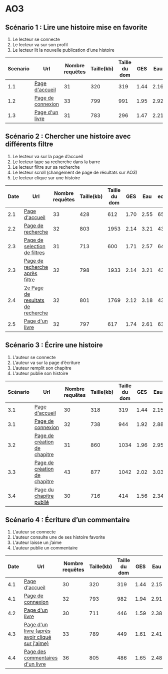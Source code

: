 # AO3


## Scénario 1 : Lire une histoire mise en favorite
1. Le lecteur se connecte
2. Le lecteur va sur son profil
3. Le lecteur lit la nouvelle publication d’une histoire

|Scenario|Url                                                          |Nombre requêtes|Taille(kb)|Taille du dom|GES |Eau |ecoIndex|Note|
|--------|-------------------------------------------------------------|---------------|----------|-------------|----|----|--------|----|
|1.1     |[Page d'accueil](https://archiveofourown.org/)               |31             |320       |319          |1.44|2.16|78.01   |B   |
|1.2     |[Page de connexion](https://archiveofourown.org/users/login) |33             |799       |991          |1.95|2.92|52.61   |D   |
|1.3     |[Page d'un livre](https://archiveofourown.org/works/71541376)|31             |783       |296          |1.47|2.21|76.47   |B   |

## Scénario 2 : Chercher une histoire avec différents filtre
1. Le lecteur va sur la page d’accueil
2. Le lecteur tape sa recherche dans la barre
3. Le lecteur filtre sur sa recherche
4. Le lecteur scroll (changement de page de résultats sur AO3)
5. Le lecteur clique sur une histoire

|Date|Url                                                          |Nombre requêtes|Taille(kb)|Taille du dom|GES |Eau |ecoIndex|Note|
|----|-------------------------------------------------------------|----------------|----------|-------------|----|----|--------|----|
|2.1 |[Page d'accueil](https://archiveofourown.org/)               |33              |428       |612          |1.70|2.55|65.14   |C   |
|2.2 |[Page de recherche](https://archiveofourown.org/works/search?work_search%5Bquery%5D=kira)|32              |803       |1953         |2.14|3.21|43.04   |D   |
|2.3 |[Page de selection de filtres](https://archiveofourown.org/works/search?edit_search=true&work_search%5Bquery%5D=kira)|31              |713       |600          |1.71|2.57|64.39   |C   |
|2.3 |[Page de recherche après filtre](https://archiveofourown.org/works/search?work_search%5Bquery%5D=kira&work_search%5Btitle%5D=&work_search%5Bcreators%5D=&work_search%5Brevised_at%5D=&work_search%5Bcomplete%5D=&work_search%5Bcrossover%5D=&work_search%5Bsingle_chapter%5D=0&work_search%5Bword_count%5D=&work_search%5Blanguage_id%5D=en&work_search%5Bfandom_names%5D=%E3%82%B8%E3%83%A7%E3%82%B8%E3%83%A7%E3%81%AE%E5%A5%87%E5%A6%99%E3%81%AA%E5%86%92%E9%99%BA+%7C+JoJo+no+Kimyou+na+Bouken+%7C+JoJo%27s+Bizarre+Adventure&work_search%5Brating_ids%5D=&work_search%5Barchive_warning_ids%5D%5B%5D=14&work_search%5Bcategory_ids%5D%5B%5D=21&work_search%5Bcharacter_names%5D=&work_search%5Brelationship_names%5D=&work_search%5Bfreeform_names%5D=&work_search%5Bhits%5D=&work_search%5Bkudos_count%5D=&work_search%5Bcomments_count%5D=&work_search%5Bbookmarks_count%5D=&work_search%5Bsort_column%5D=_score&work_search%5Bsort_direction%5D=desc&commit=Search)|32              |798       |1933         |2.14|3.21|43.14   |D   |
|2.4 |[2e Page de resultats de recherche](https://archiveofourown.org/works/search?commit=Search&page=2&work_search%5Barchive_warning_ids%5D%5B%5D=14&work_search%5Bbookmarks_count%5D=&work_search%5Bcategory_ids%5D%5B%5D=21&work_search%5Bcharacter_names%5D=&work_search%5Bcomments_count%5D=&work_search%5Bcomplete%5D=&work_search%5Bcreators%5D=&work_search%5Bcrossover%5D=&work_search%5Bfandom_names%5D=%E3%82%B8%E3%83%A7%E3%82%B8%E3%83%A7%E3%81%AE%E5%A5%87%E5%A6%99%E3%81%AA%E5%86%92%E9%99%BA+%7C+JoJo+no+Kimyou+na+Bouken+%7C+JoJo%27s+Bizarre+Adventure&work_search%5Bfreeform_names%5D=&work_search%5Bhits%5D=&work_search%5Bkudos_count%5D=&work_search%5Blanguage_id%5D=en&work_search%5Bquery%5D=kira&work_search%5Brating_ids%5D=&work_search%5Brelationship_names%5D=&work_search%5Brevised_at%5D=&work_search%5Bsingle_chapter%5D=0&work_search%5Bsort_column%5D=_score&work_search%5Bsort_direction%5D=desc&work_search%5Btitle%5D=&work_search%5Bword_count%5D=)|32              |801       |1769         |2.12|3.18|43.84   |D   |
|2.5 |[Page d'un livre](https://archiveofourown.org/works/11556096)|32              |797       |617          |1.74|2.61|63.14   |C   |

## Scénario 3 : Écrire une histoire
1. L’auteur se connecte
2. L’auteur va sur la page d’écriture
3. L’auteur remplit son chapitre
4. L’auteur publie son histoire

|Scénario|Url                                                          |Nombre requêtes|Taille(kb)|Taille du dom|GES |Eau |ecoIndex|Note|
|--------|-------------------------------------------------------------|----------------|----------|-------------|----|----|--------|----|
|3.1     |[Page d'accueil](https://archiveofourown.org/)               |30              |318       |319          |1.44|2.15|78.21   |B   |
|3.1     |[Page de connexion](https://archiveofourown.org/users/login) |32              |738       |944          |1.92|2.88|54.07   |D   |
|3.2     |[Page de création de chapitre](https://archiveofourown.org/works/new)|31              |860       |1034         |1.96|2.95|51.80   |D   |
|3.3     |[Page de création de chapitre](https://archiveofourown.org/works/new)|43              |877       |1042         |2.02|3.03|49.09   |D   |
|3.4     |[Page du chapitre publié](https://archiveofourown.org/works) |30              |716       |414          |1.56|2.34|72.07   |B   |

## Scénario 4 : Écriture d’un commentaire
1. L’auteur se connecte
2. L’auteur consulte une de ses histoire favorite
3. L’auteur laisse un j’aime
4. L’auteur publie un commentaire

|Date|Url                                                          |Nombre requêtes|Taille(kb)|Taille du dom|GES |Eau |ecoIndex|Note|
|----|-------------------------------------------------------------|----------------|----------|-------------|----|----|--------|----|
|4.1 |[Page d'accueil](https://archiveofourown.org/)               |30              |320       |319          |1.44|2.15|78.20   |B   |
|4.1 |[Page de connexion](https://archiveofourown.org/users/login) |32              |793       |982          |1.94|2.91|53.00   |D   |
|4.2 |[Page d'un livre](https://archiveofourown.org/works/71541376)|30              |711       |446          |1.59|2.38|70.74   |B   |
|4.3 |[Page d'un livre (après avoir cliqué sur j'aime)](https://archiveofourown.org/works/71541376)|33              |789       |449          |1.61|2.41|69.63   |C   |
|4.4 |[Page des commentaires d'un livre](https://archiveofourown.org/works/71541376/comments)|36              |805       |486          |1.65|2.48|67.39   |C   |


